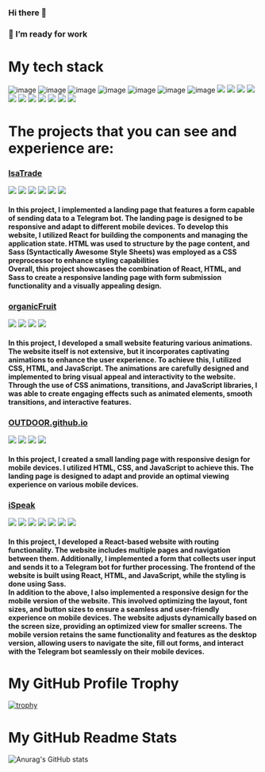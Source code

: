 ### Hi there 👋
### 🔭 I’m ready for work</h2>


<h1>My tech stack</h1>

![image](https://github.com/vlad-burthev/vlad-burthev/assets/78907710/185482f1-b979-42e0-b373-f86c2e4e4d7c) ![image](https://github.com/vlad-burthev/vlad-burthev/assets/78907710/2633bdc1-c039-4f41-8618-5d337508edae) ![image](https://github.com/vlad-burthev/vlad-burthev/assets/78907710/bd8e3ca9-d5da-44ca-8e07-534ad279781a) ![image](https://github.com/vlad-burthev/vlad-burthev/assets/78907710/1ffb1b19-17fb-4329-a965-7061f128549d) ![image](https://github.com/vlad-burthev/vlad-burthev/assets/78907710/0c701f76-9801-44c0-9650-14f159839a3f)
![image](https://github.com/vlad-burthev/vlad-burthev/assets/78907710/e456c0d0-dee5-4a17-bacd-f097335f5eef) ![image](https://github.com/vlad-burthev/vlad-burthev/assets/78907710/50b55a32-4eb1-4b19-8b86-f1d07a5e39e6)
<img src="https://img.shields.io/badge/react-333?style=for-the-badge&logo=react&logoColor=#61DAFB" />
<img src="https://img.shields.io/badge/redux-333?style=for-the-badge&logo=redux&logoColor=purple" />
<img src="https://img.shields.io/badge/router-333?style=for-the-badge&logo=reactrouter&logoColor=#CA4245" />
<img src="https://img.shields.io/badge/figma-333?style=for-the-badge&logo=figma&logoColor=#F24E1E" />
<img src="https://img.shields.io/badge/photoshop-333?style=for-the-badge&logo=adobephotoshop&logoColor=#31A8FF" />
<img src="https://img.shields.io/badge/vs code-333?style=for-the-badge&logo=visualstudiocode&logoColor=blue" />
<img src="https://img.shields.io/badge/csharp-333?style=for-the-badge&logo=csharp&logoColor=green" />
<img src="https://img.shields.io/badge/npm-333?style=for-the-badge&logo=npm&logoColor=#CB3837" />
<img src="https://img.shields.io/badge/webpack-333?style=for-the-badge&logo=webpack&logoColor=#8DD6F9" />
<img src="https://img.shields.io/badge/vite-333?style=for-the-badge&logo=vite&logoColor=#646CFF" />
<img src="https://img.shields.io/badge/yarn-333?style=for-the-badge&logo=yarn&logoColor=#2C8EBB" />


<h1>The projects that you can see and experience are:</h1>

<div>
<h3><a color="black" href="https://vlad-burthev.github.io/isaTrade/">IsaTrade</a></h3>
<img src="https://img.shields.io/badge/react-333?style=for-the-badge&logo=react&logoColor=#61DAFB" />
<img src="https://img.shields.io/badge/sass-333?style=for-the-badge&logo=sass&logoColor=#F43059" />
  <img src="https://img.shields.io/badge/javascript-333?style=for-the-badge&logo=javascript&logoColor=#F7DF1E" />
    <img src="https://img.shields.io/badge/git-333?style=for-the-badge&logo=git&logoColor=#F05032" />
      <img src="https://img.shields.io/badge/html5-333?style=for-the-badge&logo=html5&logoColor=#F05032" />
  <img src="https://img.shields.io/badge/webpack-333?style=for-the-badge&logo=webpack&logoColor=#8DD6F9" />
  <h4>In this project, I implemented a landing page that features a form capable of sending data to a Telegram bot. The landing page is designed to be responsive and adapt to different mobile devices. To develop this website, I utilized React for building the components and managing the application state. HTML was used to structure by the page content, and Sass (Syntactically Awesome Style Sheets) was employed as a CSS preprocessor to enhance styling capabilities
    <br/>
Overall, this project showcases the combination of React, HTML, and Sass to create a responsive landing page with form submission functionality and a visually appealing design.
  </h4>
</div>

<div>
<h3><a color="black" href="https://vlad-burthev.github.io/organicFruit/">organicFruit</a></h3>
<img src="https://img.shields.io/badge/css3-333?style=for-the-badge&logo=css3&logoColor=blue" />
    <img src="https://img.shields.io/badge/javascript-333?style=for-the-badge&logo=javascript&logoColor=#F7DF1E" />
     <img src="https://img.shields.io/badge/git-333?style=for-the-badge&logo=git&logoColor=#F05032" />
      <img src="https://img.shields.io/badge/html5-333?style=for-the-badge&logo=html5&logoColor=#F05032" />
  
  <h4>
  In this project, I developed a small website featuring various animations. The website itself is not extensive, but it incorporates captivating animations to enhance the user experience. To achieve this, I utilized CSS, HTML, and JavaScript. The animations are carefully designed and implemented to bring visual appeal and interactivity to the website. Through the use of CSS animations, transitions, and JavaScript libraries, I was able to create engaging effects such as animated elements, smooth transitions, and interactive features.
  </h4>
  
</div>

<div>
<h3><a color="black" href="https://vlad-burthev.github.io/OUTDOOR.github.io/">OUTDOOR.github.io</a></h3>
<img src="https://img.shields.io/badge/css3-333?style=for-the-badge&logo=css3&logoColor=blue" />
    <img src="https://img.shields.io/badge/javascript-333?style=for-the-badge&logo=javascript&logoColor=#F7DF1E" />
     <img src="https://img.shields.io/badge/git-333?style=for-the-badge&logo=git&logoColor=#F05032" />
      <img src="https://img.shields.io/badge/html5-333?style=for-the-badge&logo=html5&logoColor=#F05032" />
  
  <h4>In this project, I created a small landing page with responsive design for mobile devices. I utilized HTML, CSS, and JavaScript to achieve this. The landing page is designed to adapt and provide an optimal viewing experience on various mobile devices. 
  </h4>
</div>

<div>
<h3><a color="black" href="https://vlad-burthev.github.io/ispeak">iSpeak</a></h3>
<img src="https://img.shields.io/badge/react-333?style=for-the-badge&logo=react&logoColor=#61DAFB" />
<img src="https://img.shields.io/badge/sass-333?style=for-the-badge&logo=sass&logoColor=#F43059" />
  <img src="https://img.shields.io/badge/javascript-333?style=for-the-badge&logo=javascript&logoColor=#F7DF1E" />
    <img src="https://img.shields.io/badge/git-333?style=for-the-badge&logo=git&logoColor=#F05032" />
      <img src="https://img.shields.io/badge/html5-333?style=for-the-badge&logo=html5&logoColor=#F05032" />
  <img src="https://img.shields.io/badge/webpack-333?style=for-the-badge&logo=webpack&logoColor=#8DD6F9" />
  <img src="https://img.shields.io/badge/router-333?style=for-the-badge&logo=reactrouter&logoColor=#CA4245" />
  <h4>In this project, I developed a React-based website with routing functionality. The website includes multiple pages and navigation between them. Additionally, I implemented a form that collects user input and sends it to a Telegram bot for further processing. The frontend of the website is built using React, HTML, and JavaScript, while the styling is done using Sass. <br/>
  In addition to the above, I also implemented a responsive design for the mobile version of the website. This involved optimizing the layout, font sizes, and button sizes to ensure a seamless and user-friendly experience on mobile devices. The website adjusts dynamically based on the screen size, providing an optimized view for smaller screens. The mobile version retains the same functionality and features as the desktop version, allowing users to navigate the site, fill out forms, and interact with the Telegram bot seamlessly on their mobile devices.
  </h4>
</div>

<h1>My GitHub Profile Trophy</h1>


[![trophy](https://github-profile-trophy.vercel.app/?username=vlad-burthev&theme=onedark)](https://github.com/ryo-ma/github-profile-trophy)

<h1>My GitHub Readme Stats</h1>

![Anurag's GitHub stats](https://github-readme-stats.vercel.app/api?username=vlad-burthev&show_icons=true&theme=tokyonight)


<!--
**vlad-burthev/vlad-burthev** is a ✨ _special_ ✨ repository because its `README.md` (this file) appears on your GitHub profile.


- 🔭 I’m currently working on ...
- 🌱 I’m currently learning ...
- 👯 I’m looking to collaborate on ...
- 🤔 I’m looking for help with ...
- 💬 Ask me about ...
- 📫 How to reach me: ...
- 😄 Pronouns: ...
- ⚡ Fun fact: ...
-->
